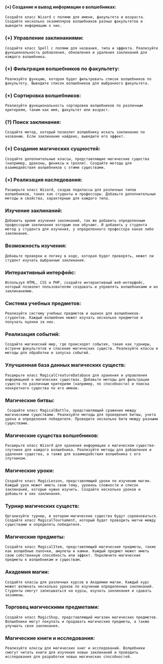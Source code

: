 #### (+) Cоздание и вывод информации о волшебниках:
``Создайте класс Wizard с полями для имени, факультета и возраста. Создайте несколько экземпляров волшебников разных факультетов и выведите информацию о них.``

### (+) Управление заклинаниями:
``Создайте класс Spell с полями для названия, типа и эффекта. Реализуйте функциональность добавления, обновления и удаления заклинаний для каждого волшебника.``

### (+) Фильтрация волшебников по факультету:
``Реализуйте функцию, которая будет фильтровать список волшебников по факультету. Выведите список волшебников для выбранного факультета.``

### (+) Сортировка волшебников:
``Реализуйте функциональность сортировки волшебников по различным критериям, таким как имя, факультет или возраст.``

### (?) Поиск заклинания:
``Создайте метод, который позволит волшебнику искать заклинание по названию. Если заклинание найдено, выведите его эффект.``

### (+) Создание магических сущностей:
``Создайте дополнительные классы, представляющие магические существа (например, драконы, фениксы и тролли). Создайте методы для взаимодействия волшебников с этими существами.``

### (+) Реализация наследования:
``Расширьте класс Wizard, создав подклассы для различных типов волшебников, таких как студенты и профессоры. Добавьте дополнительные методы и свойства, характерные для каждого типа.``

### Изучение заклинаний:
``Добавить время изучения заклинаний, так же добавить определенным профессорам заклинания которым они обучают. И добавить у студента метод у студента для изучения, у определенного профессора какое либо заклинание.``

### Возможность изучения:
``Добавьте проверки и логику в коде, которая будет проверять, может ли студент изучать выбранные заклинания.``

### Интерактивный интерфейс:
``Используя HTML, CSS и PHP, создайте интерактивный веб-интерфейс, который позволит пользователям создавать и управлять волшебниками и их заклинаниями.``

### Система учебных предметов:
``Реализуйте систему учебных предметов и оценок для волшебников-студентов. Каждый волшебник может изучать несколько предметов и получать оценки за них.``

### Реализация событий:
``Создайте магический мир, где происходят события, такие как турниры, встречи факультетов и спасение магических существ. Реализуйте классы и методы для обработки и запуска событий.``

### Улучшенная база данных магических существ:
``Расширьте класс MagicalCreatureDatabase для хранения и управления информацией о магических существах. Добавьте методы для фильтрации существ по различным критериям (например, по способности) и поиска конкретного существа по его имени.``

### Магические битвы:
`` Создайте класс MagicalBattle, представляющий сражение между магическими существами. Реализуйте методы для проведения битвы, учета урона и определения победителя. Проведите несколько битв между разными существами.``

### Магические существа волшебников:
``Расширьте класс Wizard для хранения информации о магическом существе-спутнике для каждого волшебника. Реализуйте методы для добавления и удаления существа, а также для взаимодействия волшебника с его спутником.``

### Магические уроки:
``Создайте класс MagicLesson, представляющий уроки по изучению магии. Каждый урок может иметь свою тему, уровень сложности и список заклинаний, которые нужно изучить. Создайте несколько уроков и добавьте в них заклинания.``

### Турнир магических существ:
``Организуйте турнир, в котором магические существа будут соревноваться. Создайте класс MagicalTournament, который будет проводить матчи между существами и определять победителя.``

### Магические предметы:
``Создайте класс MagicalItem, представляющий магические предметы, такие как волшебные палочки, амулеты и камни. Каждый предмет может иметь свою собственную способность или эффект. Подключите магические предметы к волшебникам и существам.``

### Академия магии:
``Создайте классы для различных курсов в Академии магии. Каждый курс может включать несколько уроков по изучению определенных заклинаний. Студенты смогут записываться на курсы, изучать заклинания и сдавать экзамены.``

### Торговец магическими предметами:
``Создайте класс MagicShop, представляющий магазин магических предметов. Волшебники могут покупать и продавать магические предметы, а также улучшать свои заклинания.``

### Магические книги и исследования:
``Реализуйте классы для магических книг и исследований. Волшебники смогут читать книги для изучения новых заклинаний и проводить исследования для разработки новых магических способностей.``